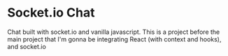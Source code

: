 # Socket.io Chat

Chat built with socket.io and vanilla javascript. This is a project before the main project that I'm
gonna be integrating React (with context and hooks), and socket.io